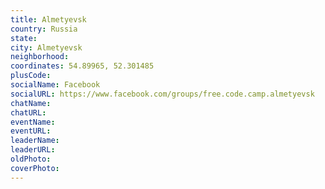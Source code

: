 ```yaml
---
title: Almetyevsk
country: Russia
state: 
city: Almetyevsk
neighborhood: 
coordinates: 54.89965, 52.301485
plusCode:
socialName: Facebook
socialURL: https://www.facebook.com/groups/free.code.camp.almetyevsk
chatName:
chatURL:
eventName:
eventURL:
leaderName:
leaderURL:
oldPhoto: 
coverPhoto:
---
```

